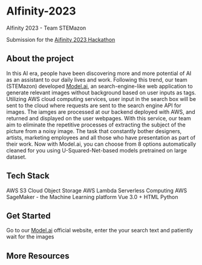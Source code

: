 # AIfinity-2023
AIfinity 2023 - Team STEMazon

Submission for the [Aifinity 2023 Hackathon](https://aifinity-2023.devpost.com)

## About the project

In this AI era, people have been discovering more and more potential of AI as an assistant to our daily lives and work. Following this trend, our team (STEMazon) developed [Model.ai](https://devpost.com/submit-to/17775-aifinity-2023/manage/submissions/397267-stemazon-model-ai/project_details/edit), an search-engine-like web application to generate relevant images without background based on user inputs as tags. Utilizing AWS cloud computing services, user input in the search box will be sent to the cloud where requests are sent to the search engine API for images. The iamges are processed at our backend deployed with AWS, and returned and displayed on the user webpages. With this service, our team aim to eliminate the repetitive processes of extracting the subject of the picture from a noisy image. The task that constantly bother designers, artists, marketing employees and all those who have presentation as part of their work. Now with Model.ai, you can choose from 8 options automatically cleaned for you using U-Squared-Net-based models pretrained on large dataset.

## Tech Stack
AWS S3 Cloud Object Storage
AWS Lambda Serverless Computing
AWS SageMaker - the Machine Learning platform
Vue 3.0 + HTML
Python


## Get Started

Go to our [Model.ai]() official website, enter the your search text and patiently wait for the images

## More Resources